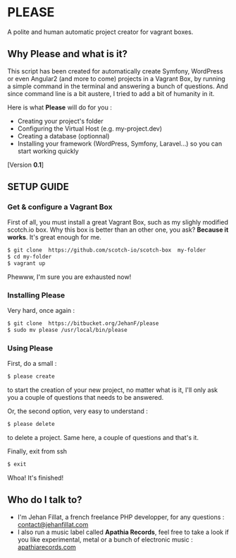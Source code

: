 # PLEASE #
A polite and human automatic project creator for vagrant boxes.

### ###

## Why **Please** and what is it? ##

This script has been created for automatically create Symfony, WordPress or even Angular2 (and more to come) projects in a Vagrant Box, by running a simple command in the terminal and answering a bunch of questions.
And since command line is a bit austere, I tried to add a bit of humanity in it.

Here is what **Please** will do for you :
* Creating your project's folder
* Configuring the Virtual Host (e.g. my-project.dev)
* Creating a database (optionnal)
* Installing your framework (WordPress, Symfony, Laravel...) so you can start working quickly

[Version **0.1**]

## SETUP GUIDE ##

### Get & configure a Vagrant Box ###

First of all, you must install a great Vagrant Box, such as my slighly modified scotch.io box.
Why this box is better than an other one, you ask? **Because it works**. It's great enough for me.  

```bash
$ git clone  https://github.com/scotch-io/scotch-box  my-folder
$ cd my-folder
$ vagrant up
```

Phewww, I'm sure you are exhausted now!

### Installing **Please** ###

Very hard, once again :

```bash
$ git clone  https://bitbucket.org/JehanF/please
$ sudo mv please /usr/local/bin/please
```

### Using **Please** ###

First, do a small :
```bash
$ please create
```
to start the creation of your new project, no matter what is it, I'll only ask you a couple of questions that needs to be answered.

Or, the second option, very easy to understand : 

```bash
$ please delete
```
to delete a project. Same here, a couple of questions and that's it.

Finally, exit from ssh
```bash
$ exit
```

Whoa! It's finished!

## Who do I talk to? ##

* I'm Jehan Fillat, a french freelance PHP developper, for any questions : [contact@jehanfillat.com](mailto:contact@jehanfillat.com)
* I also run a music label called **Apathia Records**, feel free to take a look if you like experimental, metal or a bunch of electronic music : [apathiarecords.com](http://www.apathiarecords.com)